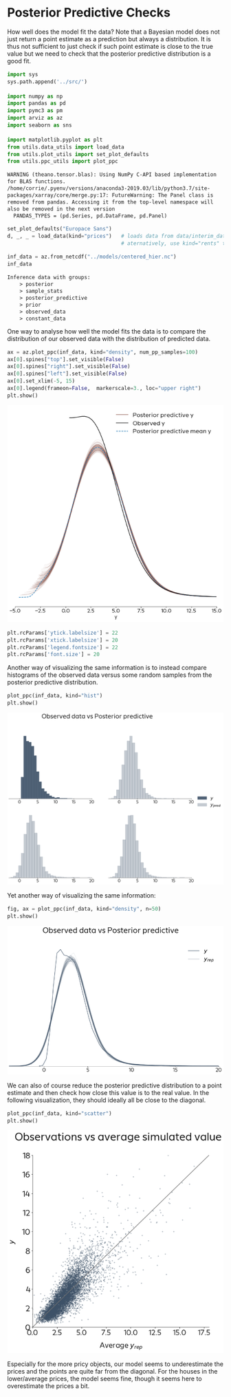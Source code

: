# Posterior Predictive Checks

How well does the model fit the data?
Note that a Bayesian model does not just return a point estimate as a prediction but always a distribution. It is thus not sufficient to just check if such point estimate is close to the true value but we need to check that the posterior predictive distribution is a good fit.


```python
import sys
sys.path.append('../src/')

import numpy as np
import pandas as pd
import pymc3 as pm
import arviz as az
import seaborn as sns

import matplotlib.pyplot as plt
from utils.data_utils import load_data
from utils.plot_utils import set_plot_defaults
from utils.ppc_utils import plot_ppc
```

    WARNING (theano.tensor.blas): Using NumPy C-API based implementation for BLAS functions.
    /home/corrie/.pyenv/versions/anaconda3-2019.03/lib/python3.7/site-packages/xarray/core/merge.py:17: FutureWarning: The Panel class is removed from pandas. Accessing it from the top-level namespace will also be removed in the next version
      PANDAS_TYPES = (pd.Series, pd.DataFrame, pd.Panel)



```python
set_plot_defaults("Europace Sans")
d, _, _ = load_data(kind="prices")   # loads data from data/interim_data/houses.csv 
                                     # aternatively, use kind="rents" to load data from data/interim_data/rent.csv
```


```python
inf_data = az.from_netcdf("../models/centered_hier.nc")
inf_data
```




    Inference data with groups:
    	> posterior
    	> sample_stats
    	> posterior_predictive
    	> prior
    	> observed_data
    	> constant_data



One way to analyse how well the model fits the data is to compare the distribution of our observed data with the distribution of predicted data.


```python
ax = az.plot_ppc(inf_data, kind="density", num_pp_samples=100)
ax[0].spines["top"].set_visible(False)  
ax[0].spines["right"].set_visible(False)
ax[0].spines["left"].set_visible(False)
ax[0].set_xlim(-5, 15)
ax[0].legend(frameon=False,  markerscale=3., loc="upper right")
plt.show()
```


![png](06_Posterior_Predictive_Checks_files/06_Posterior_Predictive_Checks_5_0.png)



```python
plt.rcParams['ytick.labelsize'] = 22
plt.rcParams['xtick.labelsize'] = 20
plt.rcParams['legend.fontsize'] = 22
plt.rcParams['font.size'] = 20
```

Another way of visualizing the same information is to instead compare histograms of the observed data versus some random samples from the posterior predictive distribution.


```python
plot_ppc(inf_data, kind="hist")
plt.show()
```


![png](06_Posterior_Predictive_Checks_files/06_Posterior_Predictive_Checks_8_0.png)


Yet another way of visualizing the same information:


```python
fig, ax = plot_ppc(inf_data, kind="density", n=50)
plt.show()
```


![png](06_Posterior_Predictive_Checks_files/06_Posterior_Predictive_Checks_10_0.png)


We can also of course reduce the posterior predictive distribution to a point estimate and then check how close this value is to the real value. In the following visualization, they should ideally all be close to the diagonal.


```python
plot_ppc(inf_data, kind="scatter")
plt.show()
```


![png](06_Posterior_Predictive_Checks_files/06_Posterior_Predictive_Checks_12_0.png)


Especially for the more pricy objects, our model seems to underestimate the prices and the points are quite far from the diagonal. For the houses in the lower/average prices, the model seems fine, though it seems here to overestimate the prices a bit.
